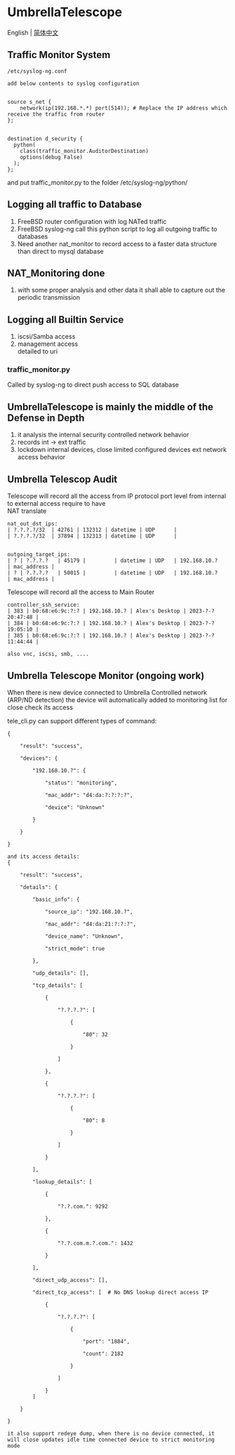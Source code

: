 # UmbrellaTelescope

English | [简体中文](README-CN.md)    


## Traffic Monitor System    
```
/etc/syslog-ng.conf

add below contents to syslog configuration


source s_net {
    network(ip(192.168.*.*) port(514)); # Replace the IP address which receive the traffic from router
};


destination d_security { 
  python(
    class(traffic_monitor.AuditorDestination) 
    options(debug False)
  ); 
};

```
and put traffic_monitor.py to the folder /etc/syslog-ng/python/    


## Logging all traffic to Database     
  1. FreeBSD router configuration with log NATed traffic    
  2. FreeBSD syslog-ng call this python script to log all outgoing traffic to databases    
  3. Need another nat_monitor to record access to a faster data structure than direct to mysql database

## NAT_Monitoring done
  1. with some proper analysis and other data it shall able to capture out the periodic transmission

## Logging all Builtin Service    
  1. iscsi/Samba access    
  2. management access   
        detailed to uri   


### traffic_monitor.py    
Called by syslog-ng to direct push access to SQL database



## UmbrellaTelescope is mainly the middle of the Defense in Depth  
   1. it analysis the internal security controlled network behavior   
   2. records int -> ext traffic  
   3. lockdown internal devices, close limited configured devices ext network access behavior   

## Umbrella Telescop Audit   

Telescope will record all the access from IP protocol port level from internal to external access require to have    
NAT translate    
```
nat_out_dst_ips:
| ?.?.?.?/32  | 42761 | 132312 | datetime | UDP      |
| ?.?.?.?/32  | 37894 | 132313 | datetime | UDP      |


outgoing_target_ips:
| ? | ?.?.?.?   | 45179 |         | datetime | UDP   | 192.168.10.?      | mac_address |
| ? | ?.?.?.?   | 50015 |         | datetime | UDP   | 192.168.10.?      | mac_address |

```

Telescope will record all the access to Main Router   
```
controller_ssh_service:
| 383 | b0:68:e6:9c:?:? | 192.168.10.? | Alex's Desktop | 2023-?-? 20:47:48 |
| 384 | b0:68:e6:9c:?:? | 192.168.10.? | Alex's Desktop | 2023-?-? 19:05:10 |
| 385 | b0:68:e6:9c:?:? | 192.168.10.? | Alex's Desktop | 2023-?-? 11:44:44 |

also vnc, iscsi, smb, ....
```

## Umbrella Telescope Monitor  (ongoing work)  
When there is new device connected to Umbrella Controlled network (ARP/ND detection)
the device will automatically added to monitoring list for close check its access   

tele_cli.py can support different types of command:
```
{

    "result": "success",

    "devices": {

        "192.168.10.?": {

            "status": "monitoring",

            "mac_addr": "d4:da:?:?:?:?",

            "device": "Unknown"

        }

    }

}

and its access details:    
{

    "result": "success",

    "details": {

        "basic_info": {

            "source_ip": "192.168.10.?",

            "mac_addr": "d4:da:21:?:?:?",

            "device_name": "Unknown",

            "strict_mode": true

        },

        "udp_details": [],

        "tcp_details": [

            {

                "?.?.?.?": [

                    {

                        "80": 32

                    }

                ]

            },

            {

                "?.?.?.?": [

                    {

                        "80": 8

                    }

                ]

            }

        ],

        "lookup_details": [

            {

                "?.?.com.": 9292

            },

            {

                "?.?.com.m.?.com.": 1432

            }

        ],

        "direct_udp_access": [],

        "direct_tcp_access": [  # No DNS lookup direct access IP

            {

                "?.?.?.?": [

                    {

                        "port": "1884",

                        "count": 2182

                    }

                ]

            }
        ]

    }

}

it also support redeye dump, when there is no device connected, it will close updates idle time connected device to strict monitoring mode    

```
